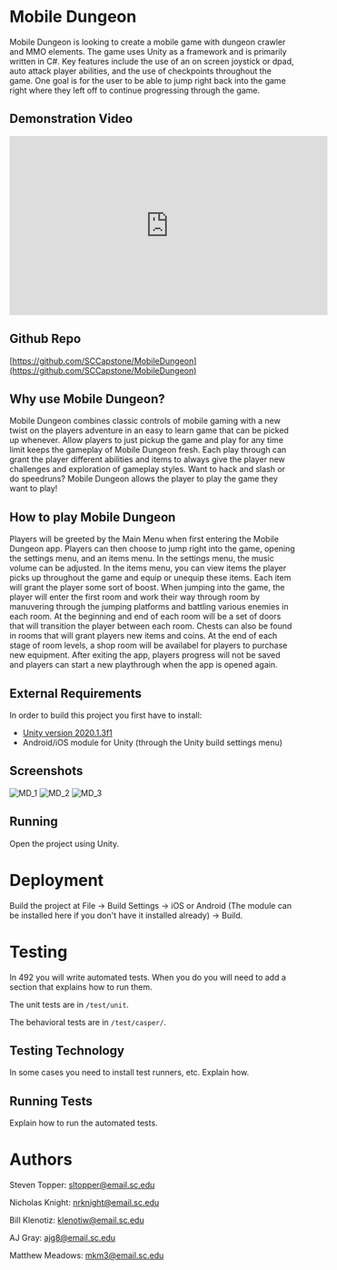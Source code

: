 # Mobile Dungeon

Mobile Dungeon is looking to create a mobile game with dungeon crawler and MMO elements. The game uses Unity as a framework and is primarily written in C#. Key features include the use of an on screen joystick or dpad, auto attack player abilities, and the use of checkpoints throughout the game. One goal is for the user to be able to jump right back into the game right where they left off to continue progressing through the game.

## Demonstration Video
<iframe width="560" height="315" src="https://www.youtube.com/watch?v=sLEP_4vZ9cE" title="YouTube video player" frameborder="0" allow="accelerometer; autoplay; clipboard-write; encrypted-media; gyroscope; picture-in-picture" allowfullscreen></iframe>

## Github Repo
[https://github.com/SCCapstone/MobileDungeon](https://github.com/SCCapstone/MobileDungeon)

## Why use Mobile Dungeon?

Mobile Dungeon combines classic controls of mobile gaming with a new twist on the players adventure in an easy to learn game that can be picked up whenever.  Allow players to just pickup the game and play for any time limit keeps the gameplay of Mobile Dungeon fresh.  Each play through can grant the player different abilities and items to always give the player new challenges and exploration of gameplay styles.  Want to hack and slash or do speedruns? Mobile Dungeon allows the player to play the game they want to play!

## How to play Mobile Dungeon

Players will be greeted by the Main Menu when first entering the Mobile Dungeon app.  Players can then choose to jump right into the game, opening the settings menu, and an items menu.  In the settings menu, the music volume can be adjusted.  In the items menu, you can view items the player picks up throughout the game and equip or unequip these items.  Each item will grant the player some sort of boost.  When jumping into the game, the player will enter the first room and work their way through room by manuvering through the jumping platforms and battling various enemies in each room.  At the beginning and end of each room will be a set of doors that will transition the player between each room.  Chests can also be found in rooms that will grant players new items and coins.  At the end of each stage of room levels, a shop room will be availabel for players to purchase new equipment.  After exiting the app, players progress will not be saved and players can start a new playthrough when the app is opened again.

## External Requirements

In order to build this project you first have to install:

* [Unity version 2020.1.3f1](https://unity3d.com/get-unity/download)
* Android/iOS module for Unity (through the Unity build settings menu)



##  Screenshots



![MD_1](https://user-images.githubusercontent.com/69929333/115777289-15fede80-a383-11eb-97b9-dafa112be7d9.jpg)
![MD_2](https://user-images.githubusercontent.com/69929333/115777303-19926580-a383-11eb-9431-b9e8c06c7b33.jpg)
![MD_3](https://user-images.githubusercontent.com/69929333/115777312-1c8d5600-a383-11eb-9d69-c14ab49a74a4.jpg)

## Running

Open the project using Unity.

# Deployment

Build the project at File -> Build Settings -> iOS or Android (The module can be installed here if you don't have it installed already) -> Build.

# Testing

In 492 you will write automated tests. When you do you will need to add a 
section that explains how to run them.

The unit tests are in `/test/unit`.

The behavioral tests are in `/test/casper/`.

## Testing Technology

In some cases you need to install test runners, etc. Explain how.

## Running Tests

Explain how to run the automated tests.

# Authors

Steven Topper: sltopper@email.sc.edu

Nicholas Knight: nrknight@email.sc.edu

Bill Klenotiz: klenotiw@email.sc.edu

AJ Gray: ajg8@email.sc.edu

Matthew Meadows: mkm3@email.sc.edu
